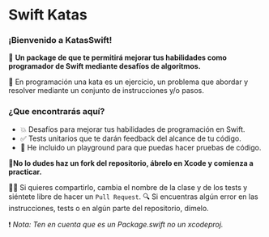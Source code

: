 # Swift Katas

### ¡Bienvenido a KatasSwift!

💯 **Un package de que te permitirá mejorar tus habilidades como programador de Swift mediante desafíos de algoritmos.**

🥋 En programación una kata es un ejercicio, un problema que abordar y resolver mediante un conjunto de instrucciones y/o pasos. 

### ¿Que encontrarás aquí?
* 💥 Desafíos para mejorar tus habilidades de programación en Swift.
* ✅ Tests unitarios que te darán feedback del alcance de tu código.
* 🎯 He incluido un playground para que puedas hacer pruebas de código.



🍴**No lo dudes haz un fork del repositorio, ábrelo en Xcode y comienza a practicar.**


🙋🏻 Si quieres compartirlo, cambia el nombre de la clase y de los tests y siéntete libre de hacer un `Pull Request`.
🔍 Si encuentras algún error en las instrucciones, tests o en algún parte del repositorio, dímelo.

❗️ *Nota: Ten en cuenta que es un Package.swift no un xcodeproj.*
